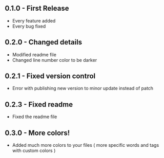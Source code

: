 ## 0.1.0 - First Release
* Every feature added
* Every bug fixed

## 0.2.0 - Changed details
* Modified readme file
* Changed line number color to be darker

## 0.2.1 - Fixed version control
* Error with publishing new version to minor update instead of patch

## 0.2.3 - Fixed readme
* Fixed the readme file

## 0.3.0 - More colors!
* Added much more colors to your files ( more specific words and tags with custom colors )
